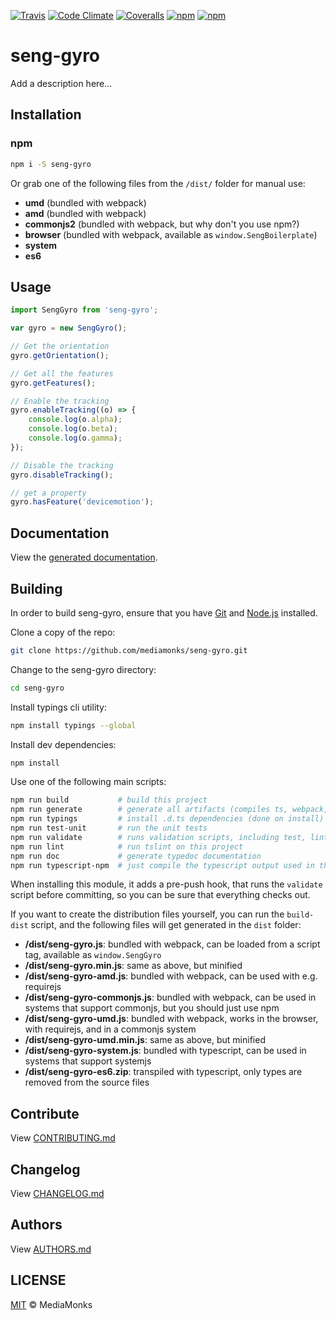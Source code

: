 [![Travis](https://img.shields.io/travis/mediamonks/seng-gyro.svg?maxAge=2592000)](https://travis-ci.org/mediamonks/seng-gyro)
[![Code Climate](https://img.shields.io/codeclimate/github/mediamonks/seng-gyro.svg?maxAge=2592000)](https://codeclimate.com/github/mediamonks/seng-gyro)
[![Coveralls](https://img.shields.io/coveralls/mediamonks/seng-gyro.svg?maxAge=2592000)](https://coveralls.io/github/mediamonks/seng-gyro?branch=master)
[![npm](https://img.shields.io/npm/v/seng-gyro.svg?maxAge=2592000)](https://www.npmjs.com/package/seng-gyro)
[![npm](https://img.shields.io/npm/dm/seng-gyro.svg?maxAge=2592000)](https://www.npmjs.com/package/seng-gyro)

# seng-gyro

Add a description here...


## Installation

### npm

```sh
npm i -S seng-gyro
```

Or grab one of the following files from the `/dist/` folder for manual use:

- **umd** (bundled with webpack)
- **amd** (bundled with webpack)
- **commonjs2** (bundled with webpack, but why don't you use npm?)
- **browser** (bundled with webpack, available as `window.SengBoilerplate`)
- **system**
- **es6**

## Usage

```ts
import SengGyro from 'seng-gyro';

var gyro = new SengGyro();

// Get the orientation
gyro.getOrientation();

// Get all the features
gyro.getFeatures();

// Enable the tracking
gyro.enableTracking((o) => {
	console.log(o.alpha);
	console.log(o.beta);
	console.log(o.gamma);
});

// Disable the tracking
gyro.disableTracking();

// get a property
gyro.hasFeature('devicemotion');
```


## Documentation

View the [generated documentation](https://rawgit.com/mediamonks/seng-gyro/master/doc/typedoc/index.html).


## Building

In order to build seng-gyro, ensure that you have [Git](http://git-scm.com/downloads)
and [Node.js](http://nodejs.org/) installed.

Clone a copy of the repo:
```sh
git clone https://github.com/mediamonks/seng-gyro.git
```

Change to the seng-gyro directory:
```sh
cd seng-gyro
```

Install typings cli utility:
```sh
npm install typings --global
```

Install dev dependencies:
```sh
npm install
```

Use one of the following main scripts:
```sh
npm run build   		# build this project
npm run generate   		# generate all artifacts (compiles ts, webpack, docs and coverage)
npm run typings			# install .d.ts dependencies (done on install)
npm run test-unit    	# run the unit tests
npm run validate		# runs validation scripts, including test, lint and coverage check
npm run lint			# run tslint on this project
npm run doc				# generate typedoc documentation
npm run typescript-npm	# just compile the typescript output used in the npm module
```

When installing this module, it adds a pre-push hook, that runs the `validate`
script before committing, so you can be sure that everything checks out.

If you want to create the distribution files yourself, you can run the
`build-dist` script, and the following files will get generated in the
`dist` folder:

- **/dist/seng-gyro.js**: bundled with webpack, can be loaded from
	a script tag, available as `window.SengGyro`
- **/dist/seng-gyro.min.js**: same as above, but minified
- **/dist/seng-gyro-amd.js**: bundled with webpack, can be used
	with e.g. requirejs
- **/dist/seng-gyro-commonjs.js**: bundled with webpack, can be
	used in systems that support commonjs, but you should just use npm
- **/dist/seng-gyro-umd.js**: bundled with webpack, works in the
	browser, with requirejs, and in a commonjs system
- **/dist/seng-gyro-umd.min.js**: same as above, but minified
- **/dist/seng-gyro-system.js**: bundled with typescript, can be
	used in systems	that support systemjs
- **/dist/seng-gyro-es6.zip**: transpiled with typescript, only
	types are removed from the source files

## Contribute

View [CONTRIBUTING.md](./CONTRIBUTING.md)


## Changelog

View [CHANGELOG.md](./CHANGELOG.md)


## Authors

View [AUTHORS.md](./AUTHORS.md)


## LICENSE

[MIT](./LICENSE) © MediaMonks


